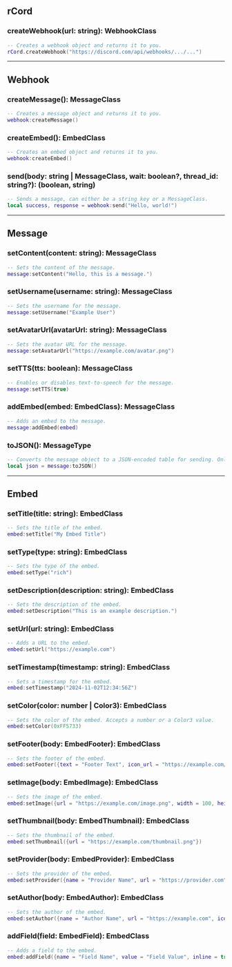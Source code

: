 ## rCord
### createWebhook(url: string): WebhookClass
```lua
-- Creates a webhook object and returns it to you. 
rCord.createWebhook("https://discord.com/api/webhooks/.../...") 
```

---

## Webhook
### createMessage(): MessageClass
```lua
-- Creates a message object and returns it to you.
webhook:createMessage() 
```

### createEmbed(): EmbedClass
```lua
-- Creates an embed object and returns it to you.
webhook:createEmbed() 
```

### send(body: string | MessageClass, wait: boolean?, thread_id: string?): (boolean, string)
```lua
-- Sends a message, can either be a string key or a MessageClass.
local success, response = webhook:send("Hello, world!")
```

---

## Message
### setContent(content: string): MessageClass
```lua
-- Sets the content of the message.
message:setContent("Hello, this is a message.")
```

### setUsername(username: string): MessageClass
```lua
-- Sets the username for the message.
message:setUsername("Example User")
```

### setAvatarUrl(avatarUrl: string): MessageClass
```lua
-- Sets the avatar URL for the message.
message:setAvatarUrl("https://example.com/avatar.png")
```

### setTTS(tts: boolean): MessageClass
```lua
-- Enables or disables text-to-speech for the message.
message:setTTS(true)
```

### addEmbed(embed: EmbedClass): MessageClass
```lua
-- Adds an embed to the message.
message:addEmbed(embed)
```

### toJSON(): MessageType
```lua
-- Converts the message object to a JSON-encoded table for sending. Only for behind-the-scenes use
local json = message:toJSON()
```

---

## Embed
### setTitle(title: string): EmbedClass
```lua
-- Sets the title of the embed.
embed:setTitle("My Embed Title")
```

### setType(type: string): EmbedClass
```lua
-- Sets the type of the embed.
embed:setType("rich")
```

### setDescription(description: string): EmbedClass
```lua
-- Sets the description of the embed.
embed:setDescription("This is an example description.")
```

### setUrl(url: string): EmbedClass
```lua
-- Adds a URL to the embed.
embed:setUrl("https://example.com")
```

### setTimestamp(timestamp: string): EmbedClass
```lua
-- Sets a timestamp for the embed.
embed:setTimestamp("2024-11-02T12:34:56Z")
```

### setColor(color: number | Color3): EmbedClass
```lua
-- Sets the color of the embed. Accepts a number or a Color3 value.
embed:setColor(0xFF5733)
```

### setFooter(body: EmbedFooter): EmbedClass
```lua
-- Sets the footer of the embed.
embed:setFooter({text = "Footer Text", icon_url = "https://example.com/icon.png"})
```

### setImage(body: EmbedImage): EmbedClass
```lua
-- Sets the image of the embed.
embed:setImage({url = "https://example.com/image.png", width = 100, height = 100})
```

### setThumbnail(body: EmbedThumbnail): EmbedClass
```lua
-- Sets the thumbnail of the embed.
embed:setThumbnail({url = "https://example.com/thumbnail.png"})
```

### setProvider(body: EmbedProvider): EmbedClass
```lua
-- Sets the provider of the embed.
embed:setProvider({name = "Provider Name", url = "https://provider.com"})
```

### setAuthor(body: EmbedAuthor): EmbedClass
```lua
-- Sets the author of the embed.
embed:setAuthor({name = "Author Name", url = "https://example.com", icon_url = "https://example.com/icon.png"})
```

### addField(field: EmbedField): EmbedClass
```lua
-- Adds a field to the embed.
embed:addField({name = "Field Name", value = "Field Value", inline = true})
```